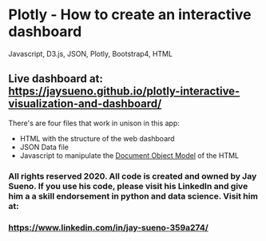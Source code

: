# Plotly - How to create an interactive dashboard
Javascript, D3.js, JSON, Plotly, Bootstrap4, HTML

## Live dashboard at: https://jaysueno.github.io/plotly-interactive-visualization-and-dashboard/

There's are four files that work in unison in this app: 
* HTML with the structure of the web dashboard 
* JSON Data file
* Javascript to manipulate the [Document Object Model](https://www.w3.org/TR/REC-DOM-Level-1/introduction.html) of the HTML



### All rights reserved 2020. All code is created and owned by Jay Sueno. If you use his code, please visit his LinkedIn and give him a a skill endorsement in python and data science. Visit him at:

### https://www.linkedin.com/in/jay-sueno-359a274/